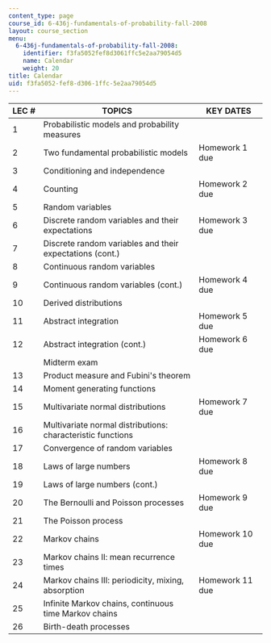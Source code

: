 ```yaml
---
content_type: page
course_id: 6-436j-fundamentals-of-probability-fall-2008
layout: course_section
menu:
  6-436j-fundamentals-of-probability-fall-2008:
    identifier: f3fa5052fef8d3061ffc5e2aa79054d5
    name: Calendar
    weight: 20
title: Calendar
uid: f3fa5052-fef8-d306-1ffc-5e2aa79054d5
---
```


| LEC # | TOPICS | KEY DATES |
| --- | --- | --- |
| 1 | Probabilistic models and probability measures |   |
| 2 | Two fundamental probabilistic models | Homework 1 due |
| 3 | Conditioning and independence |   |
| 4 | Counting | Homework 2 due |
| 5 | Random variables |   |
| 6 | Discrete random variables and their expectations | Homework 3 due |
| 7 | Discrete random variables and their expectations (cont.) |   |
| 8 | Continuous random variables |   |
| 9 | Continuous random variables (cont.) | Homework 4 due |
| 10 | Derived distributions |   |
| 11 | Abstract integration | Homework 5 due |
| 12 | Abstract integration (cont.) | Homework 6 due |
|   | Midterm exam |   |
| 13 | Product measure and Fubini's theorem |   |
| 14 | Moment generating functions |   |
| 15 | Multivariate normal distributions | Homework 7 due |
| 16 | Multivariate normal distributions: characteristic functions |   |
| 17 | Convergence of random variables |   |
| 18 | Laws of large numbers | Homework 8 due |
| 19 | Laws of large numbers (cont.) |   |
| 20 | The Bernoulli and Poisson processes | Homework 9 due |
| 21 | The Poisson process |   |
| 22 | Markov chains | Homework 10 due |
| 23 | Markov chains II: mean recurrence times |   |
| 24 | Markov chains III: periodicity, mixing, absorption | Homework 11 due |
| 25 | Infinite Markov chains, continuous time Markov chains |   |
| 26 | Birth-death processes |